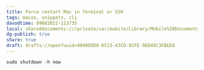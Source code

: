 ```yaml
---
title: Force restart Mac in Terminal or SSH
tags: macos, snippets, cli
davodtime: 09082022-113735
local: shareddocuments:///private/var/mobile/Library/Mobile%20Documents/iCloud~md~obsidian/Documents/OBSHIDDIAN/drafts/909995D9-6513-43CD-92FE-9E049C3FBEE0.md
dg-publish: true
share: true
draft: drafts://open?uuid=909995D9-6513-43CD-92FE-9E049C3FBEE0
---
```


`sudo shutdown -h now`